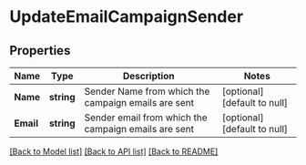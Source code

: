 # UpdateEmailCampaignSender

## Properties
Name | Type | Description | Notes
------------ | ------------- | ------------- | -------------
**Name** | **string** | Sender Name from which the campaign emails are sent | [optional] [default to null]
**Email** | **string** | Sender email from which the campaign emails are sent | [optional] [default to null]

[[Back to Model list]](../README.md#documentation-for-models) [[Back to API list]](../README.md#documentation-for-api-endpoints) [[Back to README]](../README.md)


